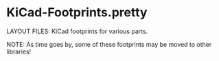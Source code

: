 
KiCad-Footprints.pretty
=======================

LAYOUT FILES: KiCad footprints for various parts.

NOTE: As time goes by, some of these footprints may be moved to other libraries!
